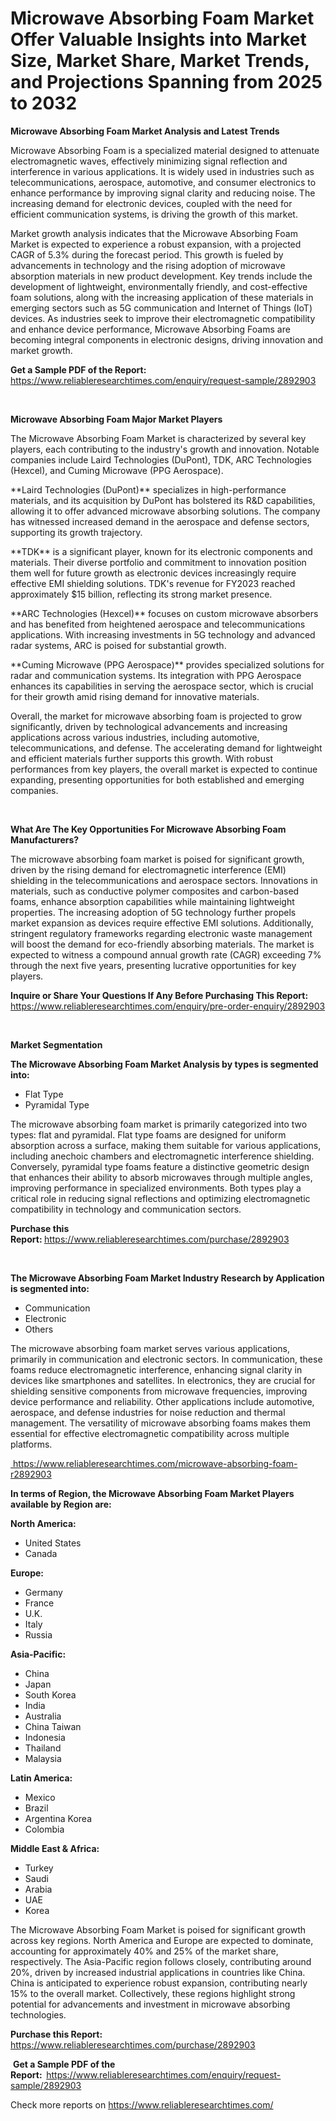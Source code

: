 <p><h1>Microwave Absorbing Foam Market Offer Valuable Insights into Market Size, Market Share, Market Trends, and Projections Spanning from 2025 to 2032</h1></p><p><strong>Microwave Absorbing Foam Market Analysis and Latest Trends</strong></p>
<p><p>Microwave Absorbing Foam is a specialized material designed to attenuate electromagnetic waves, effectively minimizing signal reflection and interference in various applications. It is widely used in industries such as telecommunications, aerospace, automotive, and consumer electronics to enhance performance by improving signal clarity and reducing noise. The increasing demand for electronic devices, coupled with the need for efficient communication systems, is driving the growth of this market.</p><p>Market growth analysis indicates that the Microwave Absorbing Foam Market is expected to experience a robust expansion, with a projected CAGR of 5.3% during the forecast period. This growth is fueled by advancements in technology and the rising adoption of microwave absorption materials in new product development. Key trends include the development of lightweight, environmentally friendly, and cost-effective foam solutions, along with the increasing application of these materials in emerging sectors such as 5G communication and Internet of Things (IoT) devices. As industries seek to improve their electromagnetic compatibility and enhance device performance, Microwave Absorbing Foams are becoming integral components in electronic designs, driving innovation and market growth.</p></p>
<p><strong>Get a Sample PDF of the Report:&nbsp;</strong> <a href="https://www.reliableresearchtimes.com/enquiry/request-sample/2892903?utm_campaign=2006&utm_medium=2&utm_source=Github&utm_content=ia&utm_term=15032025&utm_id=microwave-absorbing-foam">https://www.reliableresearchtimes.com/enquiry/request-sample/2892903</a></p>
<p>&nbsp;</p>
<p><strong>Microwave Absorbing Foam Major Market Players</strong></p>
<p><p>The Microwave Absorbing Foam Market is characterized by several key players, each contributing to the industry's growth and innovation. Notable companies include Laird Technologies (DuPont), TDK, ARC Technologies (Hexcel), and Cuming Microwave (PPG Aerospace).</p><p>**Laird Technologies (DuPont)** specializes in high-performance materials, and its acquisition by DuPont has bolstered its R&D capabilities, allowing it to offer advanced microwave absorbing solutions. The company has witnessed increased demand in the aerospace and defense sectors, supporting its growth trajectory.</p><p>**TDK** is a significant player, known for its electronic components and materials. Their diverse portfolio and commitment to innovation position them well for future growth as electronic devices increasingly require effective EMI shielding solutions. TDK's revenue for FY2023 reached approximately $15 billion, reflecting its strong market presence.</p><p>**ARC Technologies (Hexcel)** focuses on custom microwave absorbers and has benefited from heightened aerospace and telecommunications applications. With increasing investments in 5G technology and advanced radar systems, ARC is poised for substantial growth.</p><p>**Cuming Microwave (PPG Aerospace)** provides specialized solutions for radar and communication systems. Its integration with PPG Aerospace enhances its capabilities in serving the aerospace sector, which is crucial for their growth amid rising demand for innovative materials.</p><p>Overall, the market for microwave absorbing foam is projected to grow significantly, driven by technological advancements and increasing applications across various industries, including automotive, telecommunications, and defense. The accelerating demand for lightweight and efficient materials further supports this growth. With robust performances from key players, the overall market is expected to continue expanding, presenting opportunities for both established and emerging companies.</p></p>
<p>&nbsp;</p>
<p><strong>What Are The Key Opportunities For Microwave Absorbing Foam Manufacturers?</strong></p>
<p><p>The microwave absorbing foam market is poised for significant growth, driven by the rising demand for electromagnetic interference (EMI) shielding in the telecommunications and aerospace sectors. Innovations in materials, such as conductive polymer composites and carbon-based foams, enhance absorption capabilities while maintaining lightweight properties. The increasing adoption of 5G technology further propels market expansion as devices require effective EMI solutions. Additionally, stringent regulatory frameworks regarding electronic waste management will boost the demand for eco-friendly absorbing materials. The market is expected to witness a compound annual growth rate (CAGR) exceeding 7% through the next five years, presenting lucrative opportunities for key players.</p></p>
<p><strong>Inquire or Share Your Questions If Any Before Purchasing This Report:</strong> <a href="https://www.reliableresearchtimes.com/enquiry/pre-order-enquiry/2892903?utm_campaign=2006&utm_medium=2&utm_source=Github&utm_content=ia&utm_term=15032025&utm_id=microwave-absorbing-foam">https://www.reliableresearchtimes.com/enquiry/pre-order-enquiry/2892903</a></p>
<p>&nbsp;</p>
<p><strong>Market Segmentation</strong></p>
<p><strong>The Microwave Absorbing Foam Market Analysis by types is segmented into:</strong></p>
<p><ul><li>Flat Type</li><li>Pyramidal Type</li></ul></p>
<p><p>The microwave absorbing foam market is primarily categorized into two types: flat and pyramidal. Flat type foams are designed for uniform absorption across a surface, making them suitable for various applications, including anechoic chambers and electromagnetic interference shielding. Conversely, pyramidal type foams feature a distinctive geometric design that enhances their ability to absorb microwaves through multiple angles, improving performance in specialized environments. Both types play a critical role in reducing signal reflections and optimizing electromagnetic compatibility in technology and communication sectors.</p></p>
<p><strong>Purchase this Report:&nbsp;</strong><a href="https://www.reliableresearchtimes.com/purchase/2892903?utm_campaign=2006&utm_medium=2&utm_source=Github&utm_content=ia&utm_term=15032025&utm_id=microwave-absorbing-foam">https://www.reliableresearchtimes.com/purchase/2892903</a></p>
<p>&nbsp;</p>
<p><strong>The Microwave Absorbing Foam Market Industry Research by Application is segmented into:</strong></p>
<p><ul><li>Communication</li><li>Electronic</li><li>Others</li></ul></p>
<p><p>The microwave absorbing foam market serves various applications, primarily in communication and electronic sectors. In communication, these foams reduce electromagnetic interference, enhancing signal clarity in devices like smartphones and satellites. In electronics, they are crucial for shielding sensitive components from microwave frequencies, improving device performance and reliability. Other applications include automotive, aerospace, and defense industries for noise reduction and thermal management. The versatility of microwave absorbing foams makes them essential for effective electromagnetic compatibility across multiple platforms.</p></p>
<p><a href="https://www.reliableresearchtimes.com/microwave-absorbing-foam-r2892903?utm_campaign=2006&utm_medium=2&utm_source=Github&utm_content=ia&utm_term=15032025&utm_id=microwave-absorbing-foam">&nbsp;https://www.reliableresearchtimes.com/microwave-absorbing-foam-r2892903</a></p>
<p><strong>In terms of Region, the Microwave Absorbing Foam Market Players available by Region are:</strong></p>
<p>
    <p> <strong> North America: </strong>
        <ul>
            <li>United States</li>
            <li>Canada</li>
        </ul>
        </p> 
    <p> <strong> Europe: </strong>
        <ul>
            <li>Germany</li>
            <li>France</li>
            <li>U.K.</li>
            <li>Italy</li>
            <li>Russia</li>
        </ul>
        </p> 
    <p> <strong> Asia-Pacific: </strong>
        <ul>
            <li>China</li>
            <li>Japan</li>
            <li>South Korea</li>
            <li>India</li>
            <li>Australia</li>
            <li>China Taiwan</li>
            <li>Indonesia</li>
            <li>Thailand</li>
            <li>Malaysia</li>
        </ul>
        </p> 
    <p> <strong> Latin America: </strong>
        <ul>
            <li>Mexico</li>
            <li>Brazil</li>
            <li>Argentina Korea</li>
            <li>Colombia</li>
        </ul>
        </p> 
    <p> <strong> Middle East & Africa: </strong>
        <ul>
            <li>Turkey</li>
            <li>Saudi</li>
            <li>Arabia</li>
            <li>UAE</li>
            <li>Korea</li>
        </ul>
    </p>
    </p>
<p><p>The Microwave Absorbing Foam Market is poised for significant growth across key regions. North America and Europe are expected to dominate, accounting for approximately 40% and 25% of the market share, respectively. The Asia-Pacific region follows closely, contributing around 20%, driven by increased industrial applications in countries like China. China is anticipated to experience robust expansion, contributing nearly 15% to the overall market. Collectively, these regions highlight strong potential for advancements and investment in microwave absorbing technologies.</p></p>
<p><strong>Purchase this Report: </strong><a href="https://www.reliableresearchtimes.com/purchase/2892903?utm_campaign=2006&utm_medium=2&utm_source=Github&utm_content=ia&utm_term=15032025&utm_id=microwave-absorbing-foam">https://www.reliableresearchtimes.com/purchase/2892903</a></p>
<p>&nbsp;<strong>Get a Sample PDF of the Report:&nbsp;&nbsp;</strong><a href="https://www.reliableresearchtimes.com/enquiry/request-sample/2892903?utm_campaign=2006&utm_medium=2&utm_source=Github&utm_content=ia&utm_term=15032025&utm_id=microwave-absorbing-foam">https://www.reliableresearchtimes.com/enquiry/request-sample/2892903</a></p>
<p><strong></strong></p>
<p>Check more reports on <a href="https://www.reliableresearchtimes.com/?utm_campaign=2006&utm_medium=2&utm_source=Github&utm_content=ia&utm_term=15032025&utm_id=microwave-absorbing-foam">https://www.reliableresearchtimes.com/</a></p>
